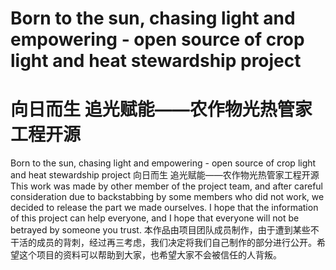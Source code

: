 # Born to the sun, chasing light and empowering - open source of crop light and heat stewardship project
# 向日而生 追光赋能——农作物光热管家工程开源
Born to the sun, chasing light and empowering - open source of crop light and heat stewardship project
向日而生 追光赋能——农作物光热管家工程开源
This work was made by other member of the project team, and after careful consideration due to backstabbing by some members who did not work, we decided to release the part we made ourselves. I hope that the information of this project can help everyone, and I hope that everyone will not be betrayed by someone you trust.
本作品由项目团队成员制作，由于遭到某些不干活的成员的背刺，经过再三考虑，我们决定将我们自己制作的部分进行公开。希望这个项目的资料可以帮助到大家，也希望大家不会被信任的人背叛。
